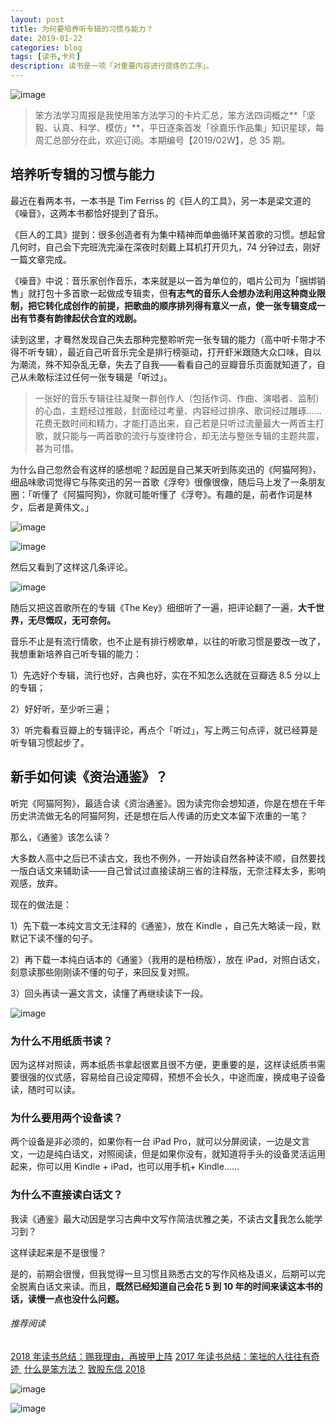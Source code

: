 ```yaml
---
layout: post
title: 为何要培养听专辑的习惯与能力？
date: 2019-01-22
categories: blog
tags: [读书,卡片]
description: 读书是一项「对重要内容进行提炼的工序」。
---
```


![image](http://upload-images.jianshu.io/upload_images/32598-711e63df594f2047?imageMogr2/auto-orient/strip%7CimageView2/2/w/1240)

> 笨方法学习周报是我使用笨方法学习的卡片汇总，笨方法四词概之**「坚毅、认真、科学、模仿」**，平日逐条首发「徐嘉乐作品集」知识星球，每周汇总部分在此，欢迎订阅。本期编号【2019/02W】，总 35 期。


## 培养听专辑的习惯与能力

最近在看两本书，一本书是 Tim Ferriss 的《巨人的工具》，另一本是梁文道的《噪音》，这两本书都恰好提到了音乐。

《巨人的工具》提到：很多创造者有为集中精神而单曲循环某首歌的习惯。想起曾几何时，自己会下完班洗完澡在深夜时刻戴上耳机打开贝九，74 分钟过去，刚好一篇文章完成。

《噪音》中说：音乐家创作音乐，本来就是以一首为单位的，唱片公司为「捆绑销售」就打包十多首歌一起做成专辑卖，但**有志气的音乐人会想办法利用这种商业限制，把它转化成创作的前提，把歌曲的顺序排列得有意义一点，使一张专辑变成一出有节奏有韵律起伏合宜的戏剧。**

读到这里，才蓦然发现自己失去那种完整聆听完一张专辑的能力（高中听卡带才不得不听专辑），最近自己听音乐完全是排行榜驱动，打开虾米跟随大众口味，自以为潮流，殊不知杂乱无章，失去了自我——看看自己的豆瓣音乐页面就知道了，自己从未敢标注过任何一张专辑是「听过」。　

> 一张好的音乐专辑往往凝聚一群创作人（包括作词、作曲、演唱者、监制）的心血，主题经过推敲，封面经过考量、内容经过排序、歌词经过雕琢……花费无数时间和精力，才能打造出来，自己若是只听过流量最大一两首主打歌，就只能与一两首歌的流行与旋律符合，却无法与整张专辑的主题共震，甚为可惜。

为什么自己忽然会有这样的感想呢？起因是自己某天听到陈奕迅的《阿猫阿狗》，细品味歌词觉得它与陈奕迅的另一首歌《浮夸》很像很像，随后马上发了一条朋友圈：「听懂了《阿猫阿狗》，你就可能听懂了《浮夸》。有趣的是，前者作词是林夕，后者是黄伟文。」

![image](http://upload-images.jianshu.io/upload_images/32598-ac383312e1e343aa?imageMogr2/auto-orient/strip%7CimageView2/2/w/1240)

![image](http://upload-images.jianshu.io/upload_images/32598-5d0860b11ecbb64d?imageMogr2/auto-orient/strip%7CimageView2/2/w/1240)

然后又看到了这样这几条评论。

![image](http://upload-images.jianshu.io/upload_images/32598-d822c409a13db210?imageMogr2/auto-orient/strip%7CimageView2/2/w/1240)

随后又把这首歌所在的专辑《The Key》细细听了一遍，把评论翻了一遍，**大千世界，无尽慨叹，无可奈何。**

音乐不止是有流行情歌，也不止是有排行榜歌单，以往的听歌习惯是要改一改了，我想重新培养自己听专辑的能力：

1）先选好个专辑，流行也好，古典也好，实在不知怎么选就在豆瓣选 8.5 分以上的专辑；

2）好好听，至少听三遍；

3）听完看看豆瓣上的专辑评论，再点个「听过」，写上两三句点评，就已经算是听专辑习惯起步了。

## 新手如何读《资治通鉴》？

听完《阿猫阿狗》，最适合读《资治通鉴》。因为读完你会想知道，你是在想在千年历史洪流做无名的阿猫阿狗，还是想在后人传诵的历史文本留下浓重的一笔？

那么，《通鉴》该怎么读？

大多数人高中之后已不读古文，我也不例外，一开始读自然各种读不顺，自然要找一版白话文来辅助读——自己曾试过直接读胡三省的注释版，无奈注释太多，影响观感，放弃。

现在的做法是：

1）先下载一本纯文言文无注释的《通鉴》，放在 Kindle ，自己先大略读一段，默默记下读不懂的句子。

2）再下载一本纯白话本的《通鉴》（我用的是柏杨版），放在 iPad，对照白话文，刻意读那些刚刚读不懂的句子，来回反复对照。

3）回头再读一遍文言文，读懂了再继续读下一段。

![image](http://upload-images.jianshu.io/upload_images/32598-c463d5e1746d2142?imageMogr2/auto-orient/strip%7CimageView2/2/w/1240)


### 为什么不用纸质书读？

因为这样对照读，两本纸质书拿起很累且很不方便，更重要的是，这样读纸质书需要很强的仪式感，容易给自己设定障碍，预想不会长久，中途而废，换成电子设备读，随时可以读。

### 为什么要用两个设备读？

两个设备是非必须的，如果你有一台 iPad Pro，就可以分屏阅读，一边是文言文，一边是纯白话文，对照阅读，但是如果你没有，就知道将手头的设备灵活运用起来，你可以用 Kindle + iPad，也可以用手机+ Kindle……

### 为什么不直接读白话文？

我读《通鉴》最大动因是学习古典中文写作简洁优雅之美，不读古文我怎么能学习到？

这样读起来是不是很慢？

是的，前期会很慢，但我觉得一旦习惯且熟悉古文的写作风格及语义，后期可以完全脱离白话文来读。而且，**既然已经知道自己会花 5 到 10 年的时间来读这本书的话，读慢一点也没什么问题。**



###### 推荐阅读 

[2018 年读书总结：赐我理由，再披甲上阵](https://mp.weixin.qq.com/s?__biz=MzA4MTQ0NDQxNg==&mid=2650639964&idx=1&sn=2f0ae0a0ec855d2b2fb7ccdd0fb82475&chksm=879dc573b0ea4c650ab8120790b8e542130c5ce0f1aa08192d67e95ca8d587797afa2104410f&token=468183103&lang=zh_CN#rd)
[2017 年读书总结：笨拙的人往往有奇迹 ](https://mp.weixin.qq.com/s?__biz=MzA4MTQ0NDQxNg==&mid=2650639495&idx=1&sn=c4e20f2d296f9bf7ae7e1d4449427dde&chksm=879dc7a8b0ea4ebe5960f5f05fa881378828baa482917c729f8106fec87ac10ee40aedab2e3b&token=2060945290&lang=zh_CN&scene=21#wechat_redirect) 
[什么是笨方法？](https://mp.weixin.qq.com/s?__biz=MzA4MTQ0NDQxNg==&mid=2650639834&idx=1&sn=7d6e7b978ca39be434b0bfc6084e3f7a&chksm=879dc6f5b0ea4fe3864b7bc4f8a1849dbfc85ef80e2de6f9542886f791b9ab4f4c660496d507&token=2060945290&lang=zh_CN&scene=21#wechat_redirect) 
[致股东信 2018](https://mp.weixin.qq.com/s?__biz=MzA4MTQ0NDQxNg==&mid=2650639834&idx=1&sn=7d6e7b978ca39be434b0bfc6084e3f7a&chksm=879dc6f5b0ea4fe3864b7bc4f8a1849dbfc85ef80e2de6f9542886f791b9ab4f4c660496d507&token=2060945290&lang=zh_CN&scene=21#wechat_redirect) 


![image](http://upload-images.jianshu.io/upload_images/32598-e22af4a46bcb85db?imageMogr2/auto-orient/strip%7CimageView2/2/w/1240)

![image](http://upload-images.jianshu.io/upload_images/32598-da02629380b6fcd9?imageMogr2/auto-orient/strip%7CimageView2/2/w/1240)